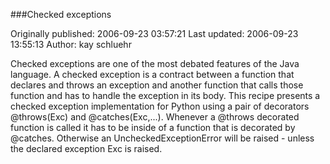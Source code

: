 ###Checked exceptions

Originally published: 2006-09-23 03:57:21
Last updated: 2006-09-23 13:55:13
Author: kay schluehr

Checked exceptions are one of the most debated features of the Java language. A checked exception is a contract between a function that declares and throws an exception and another function that calls those function and has to handle the exception in its body. This recipe presents a checked exception implementation for Python using a pair of decorators @throws(Exc) and @catches(Exc,...). Whenever a @throws decorated function is called it has to be inside of a function that is decorated by @catches. Otherwise an UncheckedExceptionError will be raised - unless the declared exception Exc is raised.